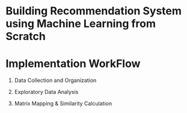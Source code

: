 # Building Recommendation System using Machine Learning from Scratch

# Implementation WorkFlow

1. Data Collection and Organization

2. Exploratory Data Analysis

3. Matrix Mapping & Similarity Calculation

